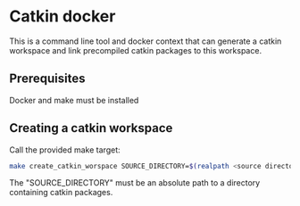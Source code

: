# Catkin docker

This is a command line tool and docker context that can generate a catkin 
workspace and link precompiled catkin packages to this workspace. 

## Prerequisites
Docker and make must be installed

## Creating a catkin workspace
Call the provided make target:
```bash
make create_catkin_worspace SOURCE_DIRECTORY=$(realpath <source directory>)
```

The "SOURCE_DIRECTORY" must be an absolute path to a directory containing catkin
packages.
